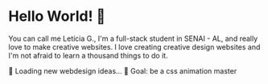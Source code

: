 # Hello World! 👋
You can call me Letícia G., I'm a full-stack student in SENAI - AL, and really love to make creative websites. I love creating creative design websites and I'm not afraid to learn a thousand things to do it.

🔭 Loading new webdesign ideas...
🚀 Goal: be a css animation master
